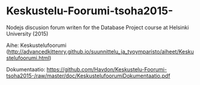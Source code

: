 # Keskustelu-Foorumi-tsoha2015-
Nodejs discusion forum writen for the Database Project course at Helsinki University (2015)


Aihe: Keskustelufoorumi (http://advancedkittenry.github.io/suunnittelu_ja_tyoymparisto/aiheet/Keskustelufoorumi.html)

Dokumentaatio: https://github.com/Havdon/Keskustelu-Foorumi-tsoha2015-/raw/master/doc/KeskustelufoorumiDokumentaatio.pdf
